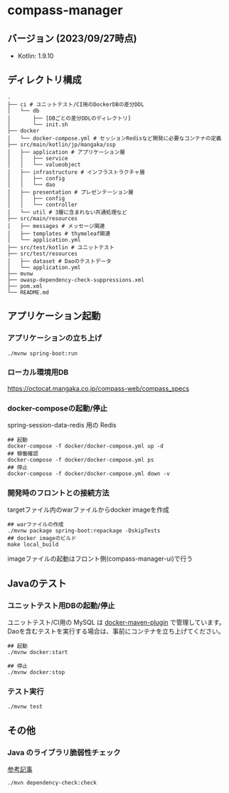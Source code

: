 # compass-manager
## バージョン (2023/09/27時点)
- Kotlin: 1.9.10

## ディレクトリ構成
```
.
├── ci # ユニットテスト/CI用のDockerDBの差分DDL
│   └── db
│       ├── [DBごとの差分DDLのディレクトリ]
│       └── init.sh
├── docker
│   └── docker-compose.yml # セッションRedisなど開発に必要なコンテナの定義
├── src/main/kotlin/jp/mangaka/ssp
│   ├── application # アプリケーション層
│   │   ├── service
│   │   └── valueobject
│   ├── infrastructure # インフラストラクチャ層
│   │   ├── config
│   │   └── dao
│   ├── presentation # プレゼンテーション層
│   │   ├── config
│   │   └── controller
│   └── util # 3層に含まれない共通処理など
├── src/main/resources
│   ├── messages # メッセージ関連
│   ├── templates # thymeleaf関連
│   └── application.yml
├── src/test/kotlin # ユニットテスト
├── src/test/resources
│   ├── dataset # Daoのテストデータ
│   └── application.yml
├── mvnw
├── owasp-dependency-check-suppressions.xml
├── pom.xml
└── README.md
```

## アプリケーション起動
### アプリケーションの立ち上げ
```
./mvnw spring-boot:run
```

### ローカル環境用DB
https://octocat.mangaka.co.jp/compass-web/compass_specs

### docker-composeの起動/停止
spring-session-data-redis 用の Redis
```
## 起動
docker-compose -f docker/docker-compose.yml up -d
## 稼働確認
docker-compose -f docker/docker-compose.yml ps
## 停止
docker-compose -f docker/docker-compose.yml down -v
```

### 開発時のフロントとの接続方法
targetファイル内のwarファイルからdocker imageを作成
```
## warファイルの作成
./mvnw package spring-boot:repackage -DskipTests
## docker imageのビルド
make local_build
```
imageファイルの起動はフロント側(compass-manager-ui)で行う

## Javaのテスト
### ユニットテスト用DBの起動/停止
ユニットテスト/CI用の MySQL は [docker-maven-plugin](https://dmp.fabric8.io/) で管理しています。
Daoを含むテストを実行する場合は、事前にコンテナを立ち上げてください。

```
## 起動
./mvnw docker:start

## 停止
./mvnw docker:stop
```

### テスト実行
```
./mvnw test
```

## その他
### Java のライブラリ脆弱性チェック
[参考記事](https://qiita.com/wrongwrong/items/aa64354379eba7f83e40)
```
./mvn dependency-check:check
```
